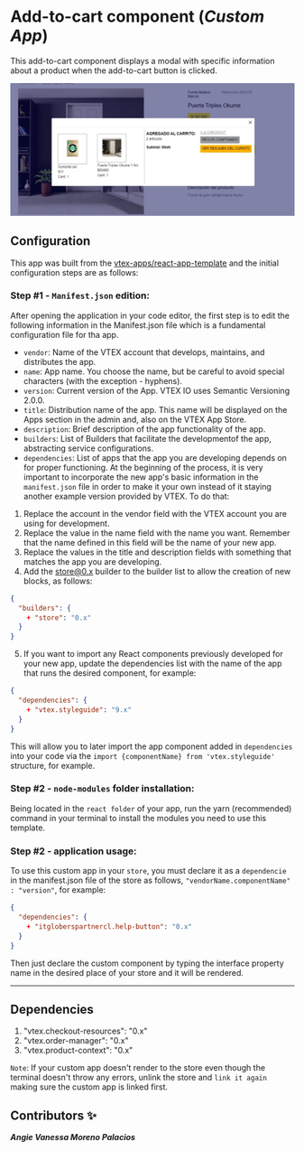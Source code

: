 # Add-to-cart component (*Custom App*)
This add-to-cart component displays a modal with specific information about a product when the add-to-cart button is clicked.

![Bullets-diagramation gif](/assets/img/add-to-cart-info.jpg)

## Configuration 

This app was built from the [vtex-apps/react-app-template](https://github.com/vtex-apps/react-app-template) and the initial configuration steps are as follows:

### Step #1 - `Manifest.json` edition:
After opening the application in your code editor, the first step is to edit the following information in the Manifest.json file which is a fundamental configuration file for tha app.

- `vendor`: Name of the VTEX account that develops, maintains, and distributes the app.
- `name`: App name. You choose the name, but be careful to avoid special characters (with the exception - hyphens).
- `version`: Current version of the App. VTEX IO uses Semantic Versioning 2.0.0.
- `title`: Distribution name of the app. This name will be displayed on the Apps section in the admin and, also on the VTEX App Store.
- `description`: Brief description of the app functionality of the app.
- `builders`: List of Builders that facilitate the developmentof the app, abstracting service configurations.
- `dependencies`: List of apps that the app you are developing depends on for proper functioning. At the beginning of the process, it is very important to incorporate the new app's basic information in the `manifest.json` file in order to make it your own instead of it staying another example version provided by VTEX. To do that:
 1. Replace the account in the vendor field with the VTEX account you are using for development.
 2. Replace the value in the name field with the name you want. Remember that the name defined in this field will be the name of your new app.
 3. Replace the values in the title and description fields with something that matches the app you are developing.
 4. Add the store@0.x builder to the builder list to allow the creation of new blocks, as follows:
```json
{
  "builders": {
    + "store": "0.x"
  }
}
```
 5. If you want to import any React components previously developed for your new app, update the dependencies list with the name of the app that runs the desired component, for example:
```json
{
  "dependencies": {
    + "vtex.styleguide": "9.x"
  }
}
```
 This will allow you to later import the app component added in `dependencies` into your code via the `import {componentName} from 'vtex.styleguide'` structure, for example.


### Step #2 - `node-modules` folder installation:
Being located in the `react folder` of your app, run the yarn (recommended) command in your terminal to install the modules you need to use this template.


### Step #2 - application usage:
To use this custom app in your `store`, you must declare it as a `dependencie` in the manifest.json file of the store as follows, `"vendorName.componentName" : "version"`, for example:
```json
{
  "dependencies": {
    + "itgloberspartnercl.help-button": "0.x"
  }
}
```
Then just declare the custom component by typing the interface property name in the desired place of your store and it will be rendered.

---- 


## Dependencies
1. "vtex.checkout-resources": "0.x"
2. "vtex.order-manager": "0.x"
3. "vtex.product-context": "0.x"


`Note`: If your custom app doesn't render to the store even though the terminal doesn't throw any errors, unlink the store and `link it again` making sure the custom app is linked first.


## Contributors ✨
***Angie Vanessa Moreno Palacios***